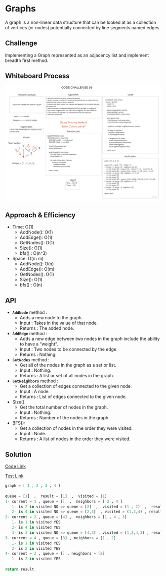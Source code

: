 # Graphs

A graph is a non-linear data structure that can be looked at as a collection of vertices (or nodes) potentially connected by line segments named edges.

## Challenge

Implementing a Graph represented as an adjacency list and implement breadth first method.

## Whiteboard Process

![Whiteboard](graph_breadth_first.jpg)

## Approach & Efficiency

* Time: O(1)
  * AddNode(): O(1)
  * AddEdge(): O(1)
  * GetNodes(): O(1)
  * Size(): O(1)
  * bfs() : O(n^3)
* Space: O(n+m)
  * AddNode(): O(n)
  * AddEdge(): O(m)
  * GetNodes(): O(1)
  * Size(): O(1)
  * bfs() : O(n)

## API

* **`AddNode`** method :
  * Adds a new node to the graph.
  * Input : Takes in the value of that node.
  * Returns : The added node.
* **`AddEdge`** method :
  * Adds a new edge between two nodes in the graph include the ability to have a “weight”.
  * Input : Two nodes to be connected by the edge.
  * Returns : Nothing.
* **`GetNodes`** method :
  * Get all of the nodes in the graph as a set or list.
  * Input : Nothing.
  * Returns : A list or set of all nodes in the graph.
* **`GetNeighbors`** method :
  * Get a collection of edges connected to the given node.
  * Input : A node.
  * Returns : List of edges connected to the given node.
* Size():
  * Get the total number of nodes in the graph.
  * Input : Nothing.
  * Returns : Number of the nodes in the graph.
* BFS():
  * Get a collection of nodes in the order they were visited.
  * Input : Node.
  * Returns : A list of nodes in the order they were visited.

## Solution

[Code Link](graph.py)

[Test Link](../../tests/test_graph.py)

```python
graph = [ 1 , 2 , 3 , 4 ]

queue = [1]  ,  result = [1]  ,  visited = (1)
1- current = 1 , queue = []  ,  neighbors = [ 2 , 4 ]
   1- is 2 in visited NO => queue = [2]  ,  visited = (1 , 2)  ,  result = [1 , 2]
   2- is 4 in visited NO => queue = [2,4]  , visited = (1,2,4) , result = [1,2,4]
2- current = 2 , queue = [4] ,  neighbors = [1 , 4 , 3]
   1- is 1 in visited YES
   2- is 4 in visited YES
   3- is 3 in visited NO => queue = [4,3] , visited = (1,2,4,3) , result = [1,2,4,3]
3- current = 4 , queue = [3] , neighbors = [1 , 2]
   1- is 1 in visited YES
   2- is 2 in visited YES
4- current = 3 , queue = [] , neighbors = [2]
   1- is 2 in visited YES

return result
```
